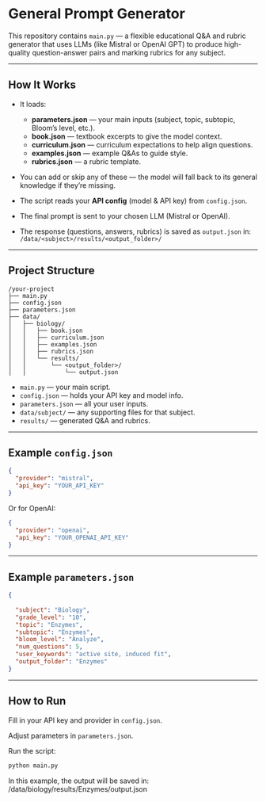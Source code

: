 
#  General Prompt Generator

This repository contains `main.py` — a flexible educational Q&A and rubric generator that uses LLMs (like Mistral or OpenAI GPT) to produce high-quality question-answer pairs and marking rubrics for any subject.

---

##  How It Works

- It loads:
  - **parameters.json** — your main inputs (subject, topic, subtopic, Bloom’s level, etc.).
  - **book.json** — textbook excerpts to give the model context.
  - **curriculum.json** — curriculum expectations to help align questions.
  - **examples.json** — example Q&As to guide style.
  - **rubrics.json** — a rubric template.

- You can add or skip any of these — the model will fall back to its general knowledge if they’re missing.

- The script reads your **API config** (model & API key) from `config.json`.

- The final prompt is sent to your chosen LLM (Mistral or OpenAI).

- The response (questions, answers, rubrics) is saved as `output.json` in:
  `/data/<subject>/results/<output_folder>/`

---

##  Project Structure

```
/your-project
├── main.py
├── config.json
├── parameters.json
├── data/
│   ├── biology/
│   │   ├── book.json
│   │   ├── curriculum.json
│   │   ├── examples.json
│   │   ├── rubrics.json
│   │   └── results/
│   │       └── <output_folder>/
│   │           └── output.json

```

- `main.py` — your main script.
- `config.json` — holds your API key and model info.
- `parameters.json` — all your user inputs.
- `data/subject/` — any supporting files for that subject.
- `results/` — generated Q&A and rubrics.

---

##  Example `config.json`

```json
{
  "provider": "mistral",
  "api_key": "YOUR_API_KEY"
}
```

Or for OpenAI:

```json
{
  "provider": "openai",
  "api_key": "YOUR_OPENAI_API_KEY"
}
```

---

##  Example `parameters.json`

```json
{
  
  "subject": "Biology",
  "grade_level": "10",
  "topic": "Enzymes",
  "subtopic": "Enzymes",
  "bloom_level": "Analyze",
  "num_questions": 5,
  "user_keywords": "active site, induced fit",
  "output_folder": "Enzymes"
}
```

---

##  How to Run


Fill in your API key and provider in `config.json`.

Adjust parameters in `parameters.json`.

 Run the script:

```bash
python main.py
```


In this example, the output will be saved in:
/data/biology/results/Enzymes/output.json

